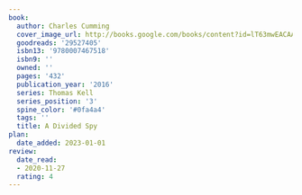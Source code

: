 ```yaml
---
book:
  author: Charles Cumming
  cover_image_url: http://books.google.com/books/content?id=lT63mwEACAAJ&printsec=frontcover&img=1&zoom=1&source=gbs_api
  goodreads: '29527405'
  isbn13: '9780007467518'
  isbn9: ''
  owned: ''
  pages: '432'
  publication_year: '2016'
  series: Thomas Kell
  series_position: '3'
  spine_color: '#0fa4a4'
  tags: ''
  title: A Divided Spy
plan:
  date_added: 2023-01-01
review:
  date_read:
  - 2020-11-27
  rating: 4
---
```

